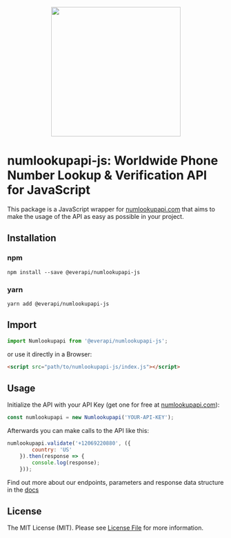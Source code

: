 <p align="center">
<img src="https://app.numlookupapi.com/img/logo/numlookupapi.png" width="300"/>
</p>

# numlookupapi-js: Worldwide Phone Number Lookup & Verification API for JavaScript

This package is a JavaScript wrapper for [numlookupapi.com] that aims to make the usage of the API as easy as possible in your project.

## Installation

### npm
```shell
npm install --save @everapi/numlookupapi-js
```
### yarn
```shell
yarn add @everapi/numlookupapi-js
```

## Import

```js
import Numlookupapi from '@everapi/numlookupapi-js';
```

or use it directly in a Browser:

```html
<script src="path/to/numlookupapi-js/index.js"></script>
```

## Usage

Initialize the API with your API Key (get one for free at [numlookupapi.com]):

```js
const numlookupapi = new Numlookupapi('YOUR-API-KEY');
```

Afterwards you can make calls to the API like this:

```js
numlookupapi.validate('+12069220880', ({
        country: 'US'
    }).then(response => {
        console.log(response);
    }));
```

Find out more about our endpoints, parameters and response data structure in the [docs]

## License

The MIT License (MIT). Please see [License File](LICENSE.md) for more information.

[docs]: https://numlookupapi.com/docs
[numlookupapi.com]: https://numlookupapi.com
